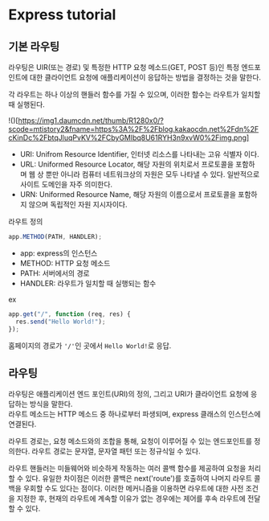 # Express tutorial

## 기본 라우팅

라우팅은 UIR(또는 경로) 및 특정한 HTTP 요청 메소드(GET, POST 등)인 특정 엔드포인트에 대한 클라이언트 요청에 애플리케이션이 응답하는 방법을 결정하는 것을 말한다.

각 라우트는 하나 이상의 핸들러 함수를 가질 수 있으며, 이러한 함수는 라우트가 일치할 때 실행된다.

!()[https://img1.daumcdn.net/thumb/R1280x0/?scode=mtistory2&fname=https%3A%2F%2Fblog.kakaocdn.net%2Fdn%2FcKinDc%2FbtqJluqPvKV%2FCbyGMlbq8U61RYH3n9xvW0%2Fimg.png]

- URI: Unifrom Resource Identifier, 인터넷 리소스를 나타내는 고유 식별자 이다.
- URL: Uniformed Resource Locator, 해당 자원의 위치로서 프로토콜을 포함하며 웹 상 뿐만 아니라 컴퓨터 네트워크상의 자원은 모두 나타낼 수 있다. 일반적으로 사이트 도메인을 자주 의미한다.
- URN: Uniformed Resource Name, 해당 자원의 이름으로서 프로토콜을 포함하지 않으며 독립적인 자원 지시자이다.

라우트 정의

```js
app.METHOD(PATH, HANDLER);
```

- app: express의 인스턴스
- METHOD: HTTP 요청 메소드
- PATH: 서버에서의 경로
- HANDLER: 라우트가 일치할 때 실행되는 함수

ex

```js
app.get("/", function (req, res) {
  res.send("Hello World!");
});
```

홈페이지의 경로가 `'/'`인 곳에서 `Hello World!`로 응답.

## 라우팅

라우팅은 애플리케이션 엔드 포인트(URI)의 정의, 그리고 URI가 클라이언트 요청에 응답하는 방식을 말한다.  
라우트 메소드는 HTTP 메소드 중 하나로부터 파생되며, express 클래스의 인스턴스에 연결된다.

라우트 경로는, 요청 메소드와의 조합을 통해, 요청이 이루어질 수 있는 엔드포인트를 정의한다. 라우트 경로는 문자열, 문자열 패턴 또는 정규식일 수 있다.

라우트 핸들러는 미들웨어와 비슷하게 작동하는 여러 콜백 함수를 제공하여 요청을 처리할 수 있다. 유일한 차이점은 이러한 콜백은 next('route')를 호출하여 나머지 라우트 콜백을 우회할 수도 있다는 점이다. 이러한 메커니즘을 이용하면 라우트에 대한 사전 조건을 지정한 후, 현재의 라우트에 계속할 이유가 없는 경우에는 제어를 후속 라우트에 전달할 수 있다.
